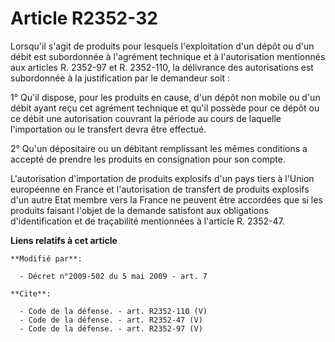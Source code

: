# Article R2352-32

Lorsqu'il s'agit de produits pour lesquels l'exploitation d'un dépôt ou d'un débit est subordonnée à l'agrément technique et
à l'autorisation mentionnés aux articles R. 2352-97 et R. 2352-110, la délivrance des autorisations est subordonnée à la
justification par le demandeur soit : 

1° Qu'il dispose, pour les produits en cause, d'un dépôt non mobile ou d'un débit ayant reçu cet agrément technique et qu'il
possède pour ce dépôt ou ce débit une autorisation couvrant la période au cours de laquelle l'importation ou le transfert
devra être effectué. 

2° Qu'un dépositaire ou un débitant remplissant les mêmes conditions a accepté de prendre les produits en consignation pour
son compte. 

L'autorisation d'importation de produits explosifs d'un pays tiers à l'Union européenne en France et l'autorisation de
transfert de produits explosifs d'un autre Etat membre vers la France ne peuvent être accordées que si les produits faisant
l'objet de la demande satisfont aux obligations d'identification et de traçabilité mentionnées à l'article R. 2352-47.

**Liens relatifs à cet article**

	**Modifié par**:

	  - Décret n°2009-502 du 5 mai 2009 - art. 7

	**Cite**:

	  - Code de la défense. - art. R2352-110 (V)
	  - Code de la défense. - art. R2352-47 (V)
	  - Code de la défense. - art. R2352-97 (V)
